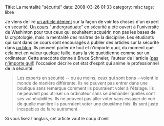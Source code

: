 Title: La mentalité "sécurité"
date: 2008-03-26 01:33
category: misc
tags: libre

Je viens de lire
[un article dément](http://www.schneier.com/blog/archives/2008/03/the_security_mi.html)
sur la façon de voir les choses d'un expert en sécurité.
[Un cours](http://www.cs.washington.edu/education/courses/484/08wi/)
"undergraduate" en sécurité a été ouvert à l'université de
Washinton pour tout ceux qui souhaitent acquérir, non pas les bases
de la cryptologie, mais la mentalité des maîtres de la discipline.
Les étudiants qui sont dans ce cours sont encouragés à publier des
articles sur la sécurité dans
[un blog](http://cubist.cs.washington.edu/Security/). Ils peuvent
parler de tout et n'importe quoi, du moment que cela met en valeur
quelque faille, dans la vie quotidienne comme sur un ordinateur.
Cette anecdote donne à Bruce Schneier, l'auteur de l'article
([pas n'importe qui!](http://fr.wikipedia.org/wiki/Bruce_Schneier))
l'occasion décrire cet état d'esprit qui anime le professionnel de
la sécurité.

> Les experts en sécurité -- ou au moins, ceux qui sont bons --voient
> le monde de manière différente. Ils ne peuvent pas entrer dans une
> boutique sans remarque comment ils pourraient voler à l'étalage.
> Ils ne peuvent pas utiliser un ordinateur sans se demander quelles
> sont ses vulnérabilités. Ils ne peuvent pas aller voter sans
> essayer de voir de quelle manière ils pourraient voter une deuxième
> fois. Ils sont juste incapables de faire autrement.

Si vous lisez l'anglais, cet article vaut le coup d'oeil.



